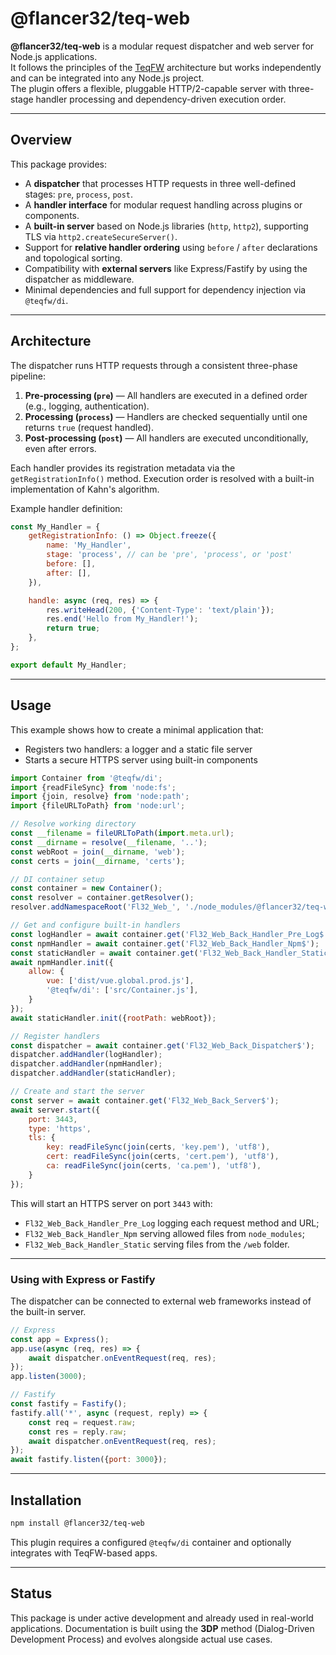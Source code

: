 # @flancer32/teq-web

**@flancer32/teq-web** is a modular request dispatcher and web server for Node.js applications.  
It follows the principles of the [TeqFW](https://github.com/flancer32/teqfw) architecture but works independently and
can be integrated into any Node.js project.  
The plugin offers a flexible, pluggable HTTP/2-capable server with three-stage handler processing and dependency-driven
execution order.

---

## Overview

This package provides:

- A **dispatcher** that processes HTTP requests in three well-defined stages: `pre`, `process`, `post`.
- A **handler interface** for modular request handling across plugins or components.
- A **built-in server** based on Node.js libraries (`http`, `http2`), supporting TLS via `http2.createSecureServer()`.
- Support for **relative handler ordering** using `before` / `after` declarations and topological sorting.
- Compatibility with **external servers** like Express/Fastify by using the dispatcher as middleware.
- Minimal dependencies and full support for dependency injection via `@teqfw/di`.

---

## Architecture

The dispatcher runs HTTP requests through a consistent three-phase pipeline:

1. **Pre-processing (`pre`)** — All handlers are executed in a defined order (e.g., logging, authentication).
2. **Processing (`process`)** — Handlers are checked sequentially until one returns `true` (request handled).
3. **Post-processing (`post`)** — All handlers are executed unconditionally, even after errors.

Each handler provides its registration metadata via the `getRegistrationInfo()` method. Execution order is resolved with
a built-in implementation of Kahn's algorithm.

Example handler definition:

```js
const My_Handler = {
    getRegistrationInfo: () => Object.freeze({
        name: 'My_Handler',
        stage: 'process', // can be 'pre', 'process', or 'post'
        before: [],
        after: [],
    }),

    handle: async (req, res) => {
        res.writeHead(200, {'Content-Type': 'text/plain'});
        res.end('Hello from My_Handler!');
        return true;
    },
};

export default My_Handler;
````

---

## Usage

This example shows how to create a minimal application that:

* Registers two handlers: a logger and a static file server
* Starts a secure HTTPS server using built-in components

```js
import Container from '@teqfw/di';
import {readFileSync} from 'node:fs';
import {join, resolve} from 'node:path';
import {fileURLToPath} from 'node:url';

// Resolve working directory
const __filename = fileURLToPath(import.meta.url);
const __dirname = resolve(__filename, '..');
const webRoot = join(__dirname, 'web');
const certs = join(__dirname, 'certs');

// DI container setup
const container = new Container();
const resolver = container.getResolver();
resolver.addNamespaceRoot('Fl32_Web_', './node_modules/@flancer32/teq-web/src');

// Get and configure built-in handlers
const logHandler = await container.get('Fl32_Web_Back_Handler_Pre_Log$');
const npmHandler = await container.get('Fl32_Web_Back_Handler_Npm$');
const staticHandler = await container.get('Fl32_Web_Back_Handler_Static$');
await npmHandler.init({
    allow: {
        vue: ['dist/vue.global.prod.js'],
        '@teqfw/di': ['src/Container.js'],
    }
});
await staticHandler.init({rootPath: webRoot});

// Register handlers
const dispatcher = await container.get('Fl32_Web_Back_Dispatcher$');
dispatcher.addHandler(logHandler);
dispatcher.addHandler(npmHandler);
dispatcher.addHandler(staticHandler);

// Create and start the server
const server = await container.get('Fl32_Web_Back_Server$');
await server.start({
    port: 3443,
    type: 'https',
    tls: {
        key: readFileSync(join(certs, 'key.pem'), 'utf8'),
        cert: readFileSync(join(certs, 'cert.pem'), 'utf8'),
        ca: readFileSync(join(certs, 'ca.pem'), 'utf8'),
    }
});
```

This will start an HTTPS server on port `3443` with:

* `Fl32_Web_Back_Handler_Pre_Log` logging each request method and URL;
* `Fl32_Web_Back_Handler_Npm` serving allowed files from `node_modules`;
* `Fl32_Web_Back_Handler_Static` serving files from the `/web` folder.

---

### Using with Express or Fastify

The dispatcher can be connected to external web frameworks instead of the built-in server.

```js
// Express
const app = Express();
app.use(async (req, res) => {
    await dispatcher.onEventRequest(req, res);
});
app.listen(3000);

// Fastify
const fastify = Fastify();
fastify.all('*', async (request, reply) => {
    const req = request.raw;
    const res = reply.raw;
    await dispatcher.onEventRequest(req, res);
});
await fastify.listen({port: 3000});
```

---

## Installation

```bash
npm install @flancer32/teq-web
```

This plugin requires a configured `@teqfw/di` container and optionally integrates with TeqFW-based apps.

---

## Status

This package is under active development and already used in real-world applications. Documentation is built using the
**3DP** method (Dialog-Driven Development Process) and evolves alongside actual use cases.
